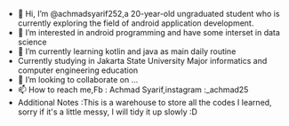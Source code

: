 - 👋 Hi, I’m @achmadsyarif252,a 20-year-old ungraduated student who is currently exploring the field of android application development.
- 👀 I’m interested in android programming and have some interset in data science
- 🌱 I’m currently learning kotlin and java as main daily routine
- Currently studying in Jakarta State University Major informatics and computer engineering education
- 💞️ I’m looking to collaborate on ...
- 📫 How to reach me,Fb : Achmad Syarif,instagram :_achmad25
- Additional Notes :This is a warehouse to store all the codes I learned, sorry if it's a little messy, I will tidy it up slowly :D

<!---
achmadsyarif252/achmadsyarif252 is a ✨ special ✨ repository because its `README.md` (this file) appears on your GitHub profile.
You can click the Preview link to take a look at your changes.
--->
